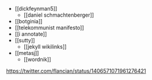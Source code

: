 - [[dickfeynman5]]
	- [[daniel schmachtenberger]]
- [[botginia]]
- [[telekommunist manifesto]]
- [[i annotate]]
- [[sutty]]
	- [[jekyll wikilinks]]
- [[metasj]]
	- [[wordnik]]

https://twitter.com/flancian/status/1406571071961276421